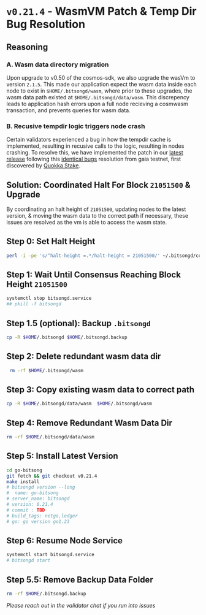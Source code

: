 # `v0.21.4` - WasmVM Patch & Temp Dir Bug Resolution

## Reasoning

### A. Wasm data directory migration
Upon upgrade to v0.50 of the cosmos-sdk, we also upgrade the wasVm to version `2.1.5`. This made our application expect the wasm data inside each node to exist in  `$HOME/.bitsongd/wasm`, where prior to these upgrades, the  wasm data path existed at `$HOME/.bitsongd/data/wasm`. This discrepency leads to application hash errors upon a full node recieving a cosmwasm transaction, and prevents queries for wasm data. 

### B. Recusive tempdir logic triggers node crash

Certain validators experienced a bug in how the tempdir cache is implemented, resulting in recusive calls to the logic, resulting in nodes crashing. To resolve this, we have implemented the patch in our [latest release](https://github.com/bitsongofficial/go-bitsong/releases/tag/untagged-7decc8281971a759a470) following this [identical bugs](https://github.com/cosmwasm/wasmd/issues/2017) resolution from gaia testnet, first discovered by [Quokka Stake](https://www.mintscan.io/bitsong/validators/bitsongvaloper14rvn7anf22e00vj5x3al4w50ns78s7n42rc0ge).

## Solution: Coordinated Halt For Block `21051500` & Upgrade  
By coordinating an halt height of `21051500`, updating nodes to the latest version, & moving the wasm data to the correct path if necessary, these issues are resolved as the vm is able to access the wasm state.


## Step 0: Set Halt Height
```sh
perl -i -pe 's/^halt-height =.*/halt-height = 21051500/' ~/.bitsongd/config/app.toml
```

## Step 1: Wait Until Consensus Reaching Block Height  `21051500`
```sh
systemctl stop bitsongd.service
## pkill -f bitsongd
```

## Step 1.5 (optional): Backup `.bitsongd`
```sh
cp -R $HOME/.bitsongd $HOME/.bitsongd.backup
```

## Step 2: Delete redundant wasm data dir
```sh
 rm -rf $HOME/.bitsongd/wasm
```

## Step 3: Copy existing wasm data to correct path
```sh
cp -R $HOME/.bitsongd/data/wasm  $HOME/.bitsongd/wasm
```

## Step 4: Remove Redundant Wasm Data Dir
```sh
rm -rf $HOME/.bitsongd/data/wasm
```

## Step 5: Install Latest Version 
```sh
cd go-bitsong
git fetch && git checkout v0.21.4
make install
# bitsongd version --long
#  name: go-bitsong
# server_name: bitsongd
# version: 0.21.4
# commit : TBD
# build_tags: netgo,ledger
# go: go version go1.23
```


## Step 6: Resume Node Service

```sh
systemctl start bitsongd.service
# bitsongd start
```

## Step 5.5: Remove Backup Data Folder 
```sh
rm -rf $HOME/.bitsongd.backup
```

*Please reach out in the validator chat if you run into issues*
